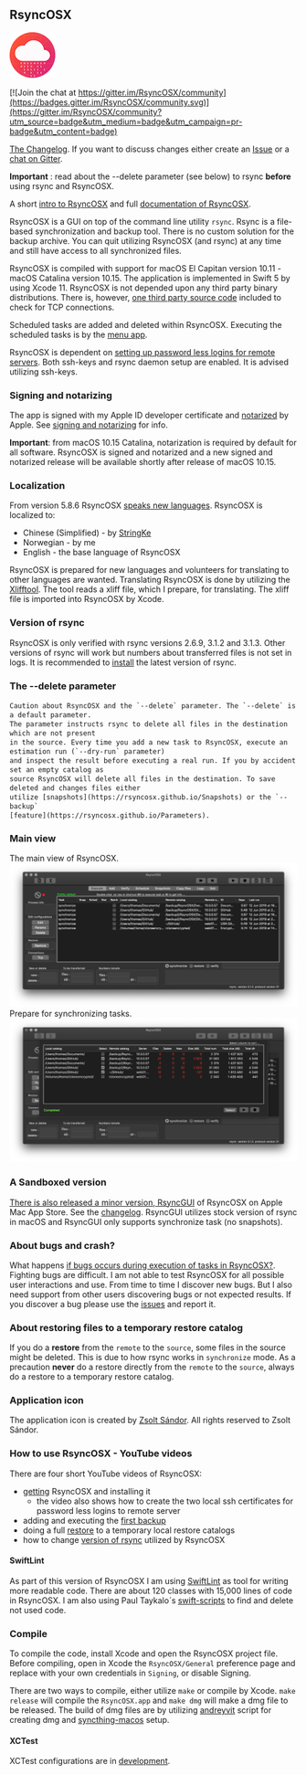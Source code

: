 ## RsyncOSX

![](icon/rsyncosx.png)

[![Join the chat at https://gitter.im/RsyncOSX/community](https://badges.gitter.im/RsyncOSX/community.svg)](https://gitter.im/RsyncOSX/community?utm_source=badge&utm_medium=badge&utm_campaign=pr-badge&utm_content=badge)

[The Changelog](https://rsyncosx.github.io/Changelog). If you want to discuss changes either create an [Issue](https://github.com/rsyncOSX/RsyncOSX/issues) or a [chat on Gitter](https://gitter.im/RsyncOSX/community?utm_source=badge&utm_medium=badge&utm_campaign=pr-badge&utm_content=badge).

**Important** : read about the --delete parameter (see below) to rsync **before** using rsync and RsyncOSX.

A short [intro to RsyncOSX](https://rsyncosx.github.io/Intro) and full [documentation of RsyncOSX](https://rsyncosx.github.io/AboutRsyncOSX).

RsyncOSX is a GUI on top of the command line utility `rsync`. Rsync is a file-based synchronization and backup tool. There is no custom solution for the backup archive. You can quit utilizing RsyncOSX (and rsync) at any time and still have access to all synchronized files.

RsyncOSX is compiled with support for macOS El Capitan version 10.11 - macOS Catalina version 10.15. The application is implemented in Swift 5 by using Xcode 11. RsyncOSX is not depended upon any third party binary distributions. There is, however, [one third party source code](https://github.com/swiftsocket/SwiftSocket) included to check for TCP connections.

Scheduled tasks are added and deleted within RsyncOSX. Executing the scheduled tasks is by the [menu app](https://github.com/rsyncOSX/RsyncOSXsched).

RsyncOSX is dependent on [setting up password less logins for remote servers](https://rsyncosx.github.io/Remotelogins). Both ssh-keys and rsync daemon setup are enabled. It is advised utilizing ssh-keys.

### Signing and notarizing

The app is signed with my Apple ID developer certificate and [notarized](https://support.apple.com/en-us/HT202491) by Apple. See [signing and notarizing](https://rsyncosx.github.io/Notarized) for info.

**Important**: from macOS 10.15 Catalina, notarization is required by default for all software. RsyncOSX is signed and notarized and a new signed and notarized release will be available shortly after release of macOS 10.15.

### Localization

From version 5.8.6 RsyncOSX [speaks new languages](https://rsyncosx.github.io/Localization). RsyncOSX is localized to:
- Chinese (Simplified) -  by [StringKe](https://github.com/StringKe)
- Norwegian - by me
- English - the base language of RsyncOSX

RsyncOSX is prepared for new languages and volunteers for translating to other languages are wanted. Translating RsyncOSX is done by utilizing the [Xlifftool](https://github.com/remuslazar/osx-xliff-tool). The tool reads a xliff file, which I prepare, for translating. The xliff file is imported into RsyncOSX by Xcode.

### Version of rsync

RsyncOSX is only verified with rsync versions 2.6.9, 3.1.2 and 3.1.3. Other versions of rsync will work but numbers about transferred files is not set in logs. It is recommended to [install](https://rsyncosx.github.io/Install) the latest version of rsync.

### The --delete parameter

```
Caution about RsyncOSX and the `--delete` parameter. The `--delete` is a default parameter.
The parameter instructs rsync to delete all files in the destination which are not present
in the source. Every time you add a new task to RsyncOSX, execute an estimation run (`--dry-run` parameter)
and inspect the result before executing a real run. If you by accident set an empty catalog as
source RsyncOSX will delete all files in the destination. To save deleted and changes files either
utilize [snapshots](https://rsyncosx.github.io/Snapshots) or the `--backup`
[feature](https://rsyncosx.github.io/Parameters).
```

### Main view

The main view of RsyncOSX.
![](images/main1.png)
Prepare for synchronizing tasks.
![](images/main2.png)

### A Sandboxed version

[There is also released a minor version, RsyncGUI](https://itunes.apple.com/us/app/rsyncgui/id1449707783?l=nb&ls=1&mt=12) of RsyncOSX on Apple Mac App Store. See the [changelog](https://rsyncosx.github.io/RsyncGUIChangelog). RsyncGUI utilizes stock version of rsync in macOS and RsyncGUI only supports synchronize task (no snapshots).

### About bugs and crash?

What happens [if bugs occurs during execution of tasks in RsyncOSX?](https://rsyncosx.github.io/Bugs). Fighting bugs are difficult. I am not able to test RsyncOSX for all possible user interactions and use. From time to time I discover new bugs. But I also need support from other users discovering bugs or not expected results. If you discover a bug please use the [issues](https://github.com/rsyncOSX/RsyncOSX/issues) and report it.

### About restoring files to a temporary restore catalog

If you do a **restore** from the `remote` to the `source`, some files in the source might be deleted. This is due to how rsync works in `synchronize` mode. As a precaution **never** do a restore directly from the `remote` to the `source`, always do a restore to a temporary restore catalog.

### Application icon

The application icon is created by [Zsolt Sándor](https://github.com/graphis). All rights reserved to Zsolt Sándor.

### How to use RsyncOSX - YouTube videos

There are four short YouTube videos of RsyncOSX:

- [getting](https://youtu.be/MrT8NzdF9dE) RsyncOSX and installing it
  - the video also shows how to create the two local ssh certificates for password less logins to remote server
- adding and executing the [first backup](https://youtu.be/8oe1lKgiDx8)
- doing a full [restore](https://youtu.be/-R6n_8fl6Ls) to a temporary local restore catalogs
- how to change [version of rsync](https://youtu.be/mVFL25-lo6Y) utilized by RsyncOSX

#### SwiftLint

As part of this version of RsyncOSX I am using [SwiftLint](https://github.com/realm/SwiftLint) as tool for writing more readable code. There are about 120 classes with 15,000 lines of code in RsyncOSX. I am also using Paul Taykalo´s [swift-scripts](https://github.com/PaulTaykalo/swift-scripts) to find and delete not used code.

### Compile

To compile the code, install Xcode and open the RsyncOSX project file. Before compiling, open in Xcode the `RsyncOSX/General` preference page and replace with your own credentials in `Signing`, or disable Signing.

There are two ways to compile, either utilize `make` or compile by Xcode. `make release` will compile the `RsyncOSX.app` and `make dmg` will make a dmg file to be released.  The build of dmg files are by utilizing [andreyvit](https://github.com/andreyvit/create-dmg) script for creating dmg and [syncthing-macos](https://github.com/syncthing/syncthing-macos) setup.

#### XCTest

XCTest configurations are in [development](https://github.com/rsyncOSX/RsyncOSX/blob/master/XCTestconfiguration/XCTest.md).
